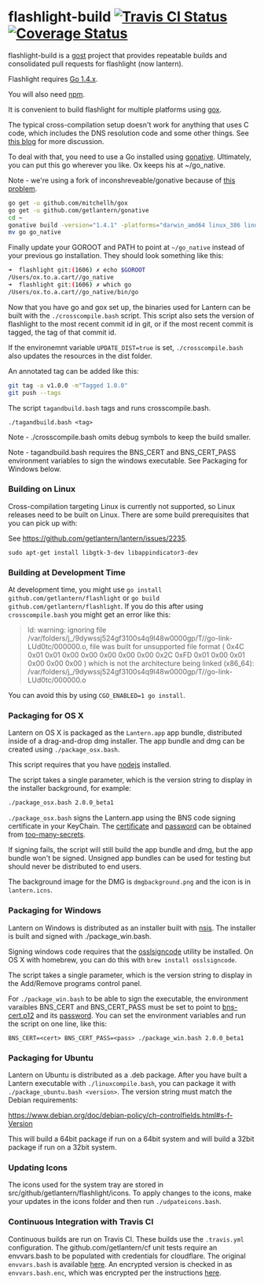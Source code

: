 flashlight-build [![Travis CI Status](https://travis-ci.org/getlantern/flashlight-build.svg?branch=devel)](https://travis-ci.org/getlantern/flashlight-build)&nbsp;[![Coverage Status](https://coveralls.io/repos/getlantern/flashlight-build/badge.png?branch=devel)](https://coveralls.io/r/getlantern/flashlight-build)
==========

flashlight-build is a [gost](https://github.com/getlantern/gost) project that
provides repeatable builds and consolidated pull requests for flashlight (now
lantern).

Flashlight requires [Go 1.4.x](http://golang.org/dl/).

You will also need [npm](https://www.npmjs.com/).

It is convenient to build flashlight for multiple platforms using
[gox](https://github.com/mitchellh/gox).

The typical cross-compilation setup doesn't work for anything that uses C code,
which includes the DNS resolution code and some other things.  See
[this blog](https://inconshreveable.com/04-30-2014/cross-compiling-golang-programs-with-native-libraries/)
for more discussion.

To deal with that, you need to use a Go installed using
[gonative](https://github.com/getlantern/gonative). Ultimately, you can put this
go wherever you like. Ox keeps his at ~/go_native.

Note - we're using a fork of inconshreveable/gonative because of
[this problem](https://github.com/inconshreveable/gonative/pull/7).

```bash
go get -u github.com/mitchellh/gox
go get -u github.com/getlantern/gonative
cd ~
gonative build -version="1.4.1" -platforms="darwin_amd64 linux_386 linux_amd64 windows_386"
mv go go_native
```

Finally update your GOROOT and PATH to point at `~/go_native` instead of your
previous go installation.  They should look something like this:

```bash
➜  flashlight git:(1606) ✗ echo $GOROOT
/Users/ox.to.a.cart//go_native
➜  flashlight git:(1606) ✗ which go
/Users/ox.to.a.cart//go_native/bin/go
```

Now that you have go and gox set up, the binaries used for Lantern can be built
with the `./crosscompile.bash` script. This script also sets the version of
flashlight to the most recent commit id in git, or if the most recent commit is
tagged, the tag of that commit id.

If the environemnt variable `UPDATE_DIST=true` is set, `./crosscompile.bash`
also updates the resources in the dist folder.

An annotated tag can be added like this:

```bash
git tag -a v1.0.0 -m"Tagged 1.0.0"
git push --tags
```

The script `tagandbuild.bash` tags and runs crosscompile.bash.

`./tagandbuild.bash <tag>`

Note - ./crosscompile.bash omits debug symbols to keep the build smaller.

Note - tagandbuild.bash requires the BNS_CERT and BNS_CERT_PASS environment
variables to sign the windows executable. See Packaging for Windows below.

### Building on Linux

Cross-compilation targeting Linux is currently not supported, so Linux releases
need to be built on Linux.  There are some build prerequisites that you can pick
up with:

See https://github.com/getlantern/lantern/issues/2235.

`sudo apt-get install libgtk-3-dev libappindicator3-dev`

### Building at Development Time

At development time, you might use `go install github.com/getlantern/flashlight`
or `go build github.com/getlantern/flashlight`. If you do this after using
`crosscompile.bash` you might get an error like this:

> ld: warning: ignoring file /var/folders/j_/9dywssj524gf3100s4q9l48w0000gp/T//go-link-LUd0tc/000000.o, file was built for unsupported file format ( 0x4C 0x01 0x01 0x00 0x00 0x00 0x00 0x00 0x2C 0xFD 0x01 0x00 0x01 0x00 0x00 0x00 ) which is not the architecture being linked (x86_64): /var/folders/j_/9dywssj524gf3100s4q9l48w0000gp/T//go-link-LUd0tc/000000.o

You can avoid this by using `CGO_ENABLED=1 go install`.

### Packaging for OS X
Lantern on OS X is packaged as the `Lantern.app` app bundle, distributed inside
of a drag-and-drop dmg installer. The app bundle and dmg can be created using
`./package_osx.bash`.

This script requires that you have [nodejs](http://nodejs.org/) installed.

The script takes a single parameter, which is the version string to display in
the installer background, for example:

```bash
./package_osx.bash 2.0.0_beta1
```

`./package_osx.bash` signs the Lantern.app using the BNS code signing
certificate in your KeyChain. The [certificate](https://github.com/getlantern/too-many-secrets/blob/master/osx-code-signing-certificate.p12)
and [password](https://github.com/getlantern/too-many-secrets/blob/master/osx-code-signing-certificate.p12.txt)
can be obtained from [too-many-secrets](https://github.com/getlantern/too-many-secrets).

If signing fails, the script will still build the app bundle and dmg, but the
app bundle won't be signed. Unsigned app bundles can be used for testing but
should never be distributed to end users.

The background image for the DMG is `dmgbackground.png` and the icon is in
`lantern.icns`.

### Packaging for Windows
Lantern on Windows is distributed as an installer built with
[nsis](http://nsis.sourceforge.net/). The installer is built and signed with
./package_win.bash.

Signing windows code requires that the
[osslsigncode](http://sourceforge.net/projects/osslsigncode/) utility be
installed. On OS X with homebrew, you can do this with
`brew install osslsigncode`.

The script takes a single parameter, which is the version string to display in
the Add/Remove programs control panel.

For `./package_win.bash` to be able to sign the executable, the environment
varaibles BNS_CERT and BNS_CERT_PASS must be set to point to
[bns-cert.p12](https://github.com/getlantern/too-many-secrets/blob/master/bns_cert.p12)
and its [password](https://github.com/getlantern/too-many-secrets/blob/master/build-installers/env-vars.txt#L3).
You can set the environment variables and run the script on one line, like this:

`BNS_CERT=<cert> BNS_CERT_PASS=<pass> ./package_win.bash 2.0.0_beta1`

### Packaging for Ubuntu
Lantern on Ubuntu is distributed as a .deb package.  After you have built
a Lantern executable with `./linuxcompile.bash`, you can package it with
`./package_ubuntu.bash <version>`.  The version string must match the Debian
requirements:

https://www.debian.org/doc/debian-policy/ch-controlfields.html#s-f-Version

This will build a 64bit package if run on a 64bit system and will build a 32bit
package if run on a 32bit system.

### Updating Icons

The icons used for the system tray are stored in
src/github/getlantern/flashlight/icons. To apply changes to the icons, make your
updates in the icons folder and then run `./udpateicons.bash`.

### Continuous Integration with Travis CI
Continuous builds are run on Travis CI. These builds use the `.travis.yml`
configuration.  The github.com/getlantern/cf unit tests require an envvars.bash
to be populated with credentials for cloudflare. The original `envvars.bash` is
available [here](https://github.com/getlantern/too-many-secrets/blob/master/envvars.bash).
An encrypted version is checked in as `envvars.bash.enc`, which was encrypted
per the instructions [here](http://docs.travis-ci.com/user/encrypting-files/).


